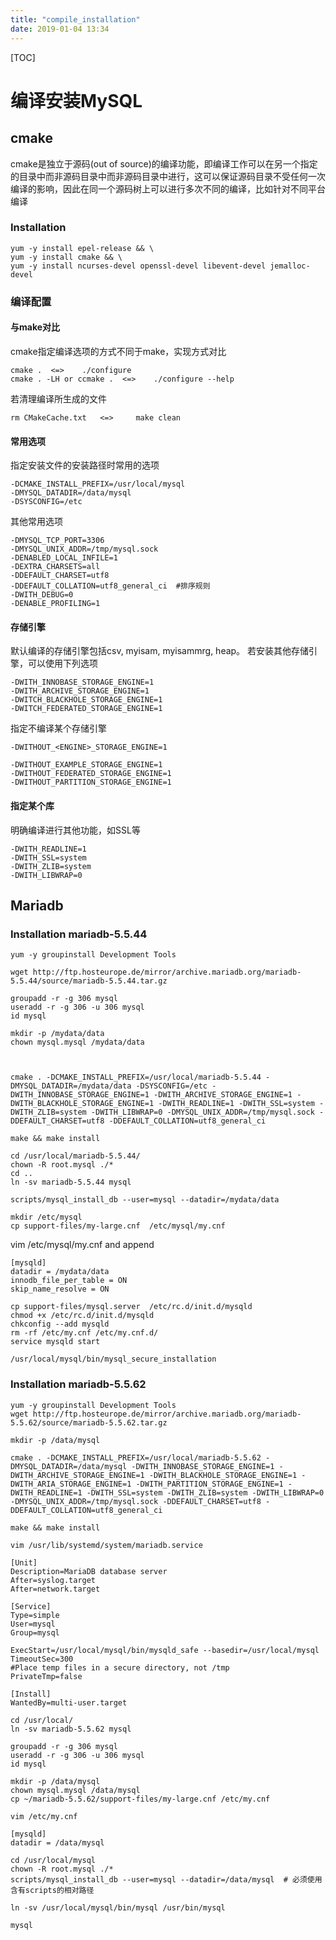 ```yaml
---
title: "compile_installation"
date: 2019-01-04 13:34
---
```



[TOC]



# 编译安装MySQL

## cmake 

cmake是独立于源码(out of source)的编译功能，即编译工作可以在另一个指定的目录中而非源码目录中而非源码目录中进行，这可以保证源码目录不受任何一次编译的影响，因此在同一个源码树上可以进行多次不同的编译，比如针对不同平台编译



### Installation

```
yum -y install epel-release && \
yum -y install cmake && \
yum -y install ncurses-devel openssl-devel libevent-devel jemalloc-devel
```

 

### 编译配置

#### 与make对比

cmake指定编译选项的方式不同于make，实现方式对比

```
cmake .  <=>	./configure
cmake . -LH or ccmake .  <=> 	./configure --help
```



若清理编译所生成的文件

```
rm CMakeCache.txt	<=> 	make clean
```



#### 常用选项

指定安装文件的安装路径时常用的选项

```
-DCMAKE_INSTALL_PREFIX=/usr/local/mysql
-DMYSQL_DATADIR=/data/mysql
-DSYSCONFIG=/etc
```



其他常用选项

```
-DMYSQL_TCP_PORT=3306
-DMYSQL_UNIX_ADDR=/tmp/mysql.sock
-DENABLED_LOCAL_INFILE=1
-DEXTRA_CHARSETS=all
-DDEFAULT_CHARSET=utf8
-DDEFAULT_COLLATION=utf8_general_ci  #排序规则
-DWITH_DEBUG=0
-DENABLE_PROFILING=1
```



#### 存储引擎

默认编译的存储引擎包括csv, myisam, myisammrg, heap。 若安装其他存储引擎，可以使用下列选项

```
-DWITH_INNOBASE_STORAGE_ENGINE=1
-DWITH_ARCHIVE_STORAGE_ENGINE=1
-DWITCH_BLACKHOLE_STORAGE_ENGINE=1
-DWITCH_FEDERATED_STORAGE_ENGINE=1
```



指定不编译某个存储引擎

```
-DWITHOUT_<ENGINE>_STORAGE_ENGINE=1
```

```
-DWITHOUT_EXAMPLE_STORAGE_ENGINE=1
-DWITHOUT_FEDERATED_STORAGE_ENGINE=1
-DWITHOUT_PARTITION_STORAGE_ENGINE=1
```



#### 指定某个库

明确编译进行其他功能，如SSL等

```
-DWITH_READLINE=1
-DWITH_SSL=system
-DWITH_ZLIB=system
-DWITH_LIBWRAP=0
```



## Mariadb	

### Installation mariadb-5.5.44

```
yum -y groupinstall Development Tools

wget http://ftp.hosteurope.de/mirror/archive.mariadb.org/mariadb-5.5.44/source/mariadb-5.5.44.tar.gz
```



```
groupadd -r -g 306 mysql
useradd -r -g 306 -u 306 mysql
id mysql

mkdir -p /mydata/data
chown mysql.mysql /mydata/data



cmake . -DCMAKE_INSTALL_PREFIX=/usr/local/mariadb-5.5.44 -DMYSQL_DATADIR=/mydata/data -DSYSCONFIG=/etc -DWITH_INNOBASE_STORAGE_ENGINE=1 -DWITH_ARCHIVE_STORAGE_ENGINE=1 -DWITH_BLACKHOLE_STORAGE_ENGINE=1 -DWITH_READLINE=1 -DWITH_SSL=system -DWITH_ZLIB=system -DWITH_LIBWRAP=0 -DMYSQL_UNIX_ADDR=/tmp/mysql.sock -DDEFAULT_CHARSET=utf8 -DDEFAULT_COLLATION=utf8_general_ci

make && make install

cd /usr/local/mariadb-5.5.44/
chown -R root.mysql ./*
cd ..
ln -sv mariadb-5.5.44 mysql

scripts/mysql_install_db --user=mysql --datadir=/mydata/data

mkdir /etc/mysql
cp support-files/my-large.cnf  /etc/mysql/my.cnf
```

vim /etc/mysql/my.cnf and append

```
[mysqld]
datadir = /mydata/data
innodb_file_per_table = ON
skip_name_resolve = ON
```

```
cp support-files/mysql.server  /etc/rc.d/init.d/mysqld
chmod +x /etc/rc.d/init.d/mysqld
chkconfig --add mysqld
rm -rf /etc/my.cnf /etc/my.cnf.d/
service mysqld start

/usr/local/mysql/bin/mysql_secure_installation
```





### Installation mariadb-5.5.62

```
yum -y groupinstall Development Tools
wget http://ftp.hosteurope.de/mirror/archive.mariadb.org/mariadb-5.5.62/source/mariadb-5.5.62.tar.gz

mkdir -p /data/mysql

cmake . -DCMAKE_INSTALL_PREFIX=/usr/local/mariadb-5.5.62 -DMYSQL_DATADIR=/data/mysql -DWITH_INNOBASE_STORAGE_ENGINE=1 -DWITH_ARCHIVE_STORAGE_ENGINE=1 -DWITH_BLACKHOLE_STORAGE_ENGINE=1 -DWITH_ARIA_STORAGE_ENGINE=1 -DWITH_PARTITION_STORAGE_ENGINE=1 -DWITH_READLINE=1 -DWITH_SSL=system -DWITH_ZLIB=system -DWITH_LIBWRAP=0 -DMYSQL_UNIX_ADDR=/tmp/mysql.sock -DDEFAULT_CHARSET=utf8 -DDEFAULT_COLLATION=utf8_general_ci

make && make install
```



```
vim /usr/lib/systemd/system/mariadb.service
```

```
[Unit]
Description=MariaDB database server
After=syslog.target
After=network.target

[Service]
Type=simple
User=mysql
Group=mysql

ExecStart=/usr/local/mysql/bin/mysqld_safe --basedir=/usr/local/mysql
TimeoutSec=300
#Place temp files in a secure directory, not /tmp
PrivateTmp=false  

[Install]
WantedBy=multi-user.target
```



```
cd /usr/local/
ln -sv mariadb-5.5.62 mysql

groupadd -r -g 306 mysql
useradd -r -g 306 -u 306 mysql
id mysql

mkdir -p /data/mysql
chown mysql.mysql /data/mysql
cp ~/mariadb-5.5.62/support-files/my-large.cnf /etc/my.cnf
```

```
vim /etc/my.cnf

[mysqld]
datadir = /data/mysql
```



```
cd /usr/local/mysql
chown -R root.mysql ./*
scripts/mysql_install_db --user=mysql --datadir=/data/mysql  # 必须使用含有scripts的相对路径

ln -sv /usr/local/mysql/bin/mysql /usr/bin/mysql

mysql
```



